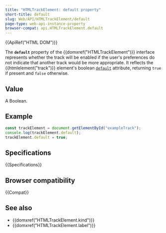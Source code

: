 ```yaml
---
title: "HTMLTrackElement: default property"
short-title: default
slug: Web/API/HTMLTrackElement/default
page-type: web-api-instance-property
browser-compat: api.HTMLTrackElement.default
---
```


{{ApiRef("HTML DOM")}}

The **`default`** property of the {{domxref("HTMLTrackElement")}} interface represents whether the track will be enabled if the user's preferences do not indicate that another track would be more appropriate. It reflects the {{htmlelement("track")}} element's boolean [`default`](/en-US/docs/Web/HTML/Reference/Element/track#default) attribute, returning `true` if present and `false` otherwise.

## Value

A Boolean.

## Example

```js
const trackElement = document.getElementById("exampleTrack");
console.log(trackElement.default);
trackElement.default = true;
```

## Specifications

{{Specifications}}

## Browser compatibility

{{Compat}}

## See also

- {{domxref("HTMLTrackElement.kind")}}
- {{domxref("HTMLTrackElement.label")}}
